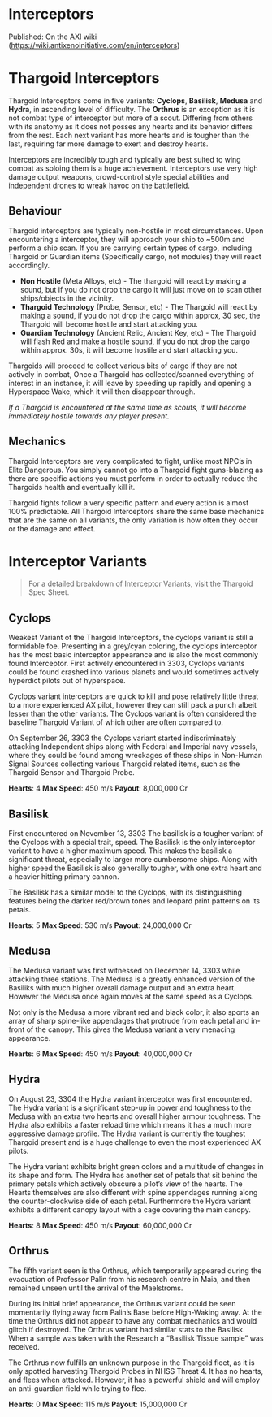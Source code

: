 # Interceptors

Published: On the AXI wiki (https://wiki.antixenoinitiative.com/en/interceptors)

# Thargoid Interceptors
 
Thargoid Interceptors come in five variants: **Cyclops**, **Basilisk**, **Medusa** and **Hydra**, in ascending level of difficulty. The **Orthrus** is an exception as it is not combat type of interceptor but more of a scout. Differing from others with its anatomy as it does not posses any hearts and  its behavior differs from the rest. Each next variant has more hearts and is tougher than the last, requiring far more damage to exert and destroy hearts.
 
Interceptors are incredibly tough and typically are best suited to wing combat as soloing them is a huge achievement. Interceptors use very high damage output weapons, crowd-control style special abilities and independent drones to wreak havoc on the battlefield.
 
## Behaviour
 
Thargoid interceptors are typically non-hostile in most circumstances. Upon encountering a interceptor, they will approach your ship to ~500m and perform a ship scan. If you are carrying certain types of cargo, including Thargoid or Guardian items (Specifically cargo, not modules) they will react accordingly.
 
- **Non Hostile** (Meta Alloys, etc) - The thargoid will react by making a sound, but if you do not drop the cargo it will just move on to scan other ships/objects in the vicinity.
- **Thargoid Technology** (Probe, Sensor, etc) - The Thargoid will react by making a sound, if you do not drop the cargo within approx, 30 sec, the Thargoid will become hostile and start attacking you.
- **Guardian Technology** (Ancient Relic, Ancient Key, etc) - The Thargoid will flash Red and make a hostile sound, if you do not drop the cargo within approx. 30s, it will become hostile and start attacking you.

Thargoids will proceed to collect various bits of cargo if they are not actively in combat, Once a Thargoid has collected/scanned everything of interest in an instance, it will leave by speeding up rapidly and opening a Hyperspace Wake, which it will then disappear through.
 
*If a Thargoid is encountered at the same time as scouts, it will become immediately hostile towards any player present.*
 
## Mechanics
 
Thargoid Interceptors are very complicated to fight, unlike most NPC’s in Elite Dangerous. You simply cannot go into a Thargoid fight guns-blazing as there are specific actions you must perform in order to actually reduce the Thargoids health and eventually kill it.
 
Thargoid fights follow a very specific pattern and every action is almost 100% predictable. All Thargoid Interceptors share the same base mechanics that are the same on all variants, the only variation is how often they occur or the damage and effect.
 
# Interceptor Variants

> 
> For a detailed breakdown of Interceptor Variants, visit the Thargoid Spec Sheet.

## **Cyclops**
 
 Weakest Variant of the Thargoid Interceptors, the cyclops variant is still a formidable foe. Presenting in a grey/cyan coloring, the cyclops interceptor has the most basic interceptor appearance and is also the most commonly found Interceptor. First actively encountered in 3303, Cyclops variants could be found crashed into various planets and would sometimes actively hyperdict pilots out of hyperspace.
 
Cyclops variant interceptors are quick to kill and pose relatively little threat to a more experienced AX pilot, however they can still pack a punch albeit lesser than the other variants. The Cyclops variant is often considered the baseline Thargoid Variant of which other are often compared to.
 
On September 26, 3303 the Cyclops variant started indiscriminately attacking Independent ships along with Federal and Imperial navy vessels, where they could be found among wreckages of these ships in Non-Human Signal Sources collecting various Thargoid related items, such as the Thargoid Sensor and Thargoid Probe.
 
**Hearts**: 4
 **Max Speed**: 450 m/s
 **Payout**: 8,000,000 Cr
 
## **Basilisk**
 
First encountered on November 13, 3303 The basilisk is a tougher variant of the Cyclops with a special trait, speed. The Basilisk is the only interceptor variant to have a higher maximum speed. This makes the basilisk a significant threat, especially to larger more cumbersome ships. Along with higher speed the Basilisk is also generally tougher, with one extra heart and a heavier hitting primary cannon.
 
The Basilisk has a similar model to the Cyclops, with its distinguishing features being the darker red/brown tones and leopard print patterns on its petals.
 
**Hearts**: 5
 **Max Speed**: 530 m/s
 **Payout**: 24,000,000 Cr
 
## **Medusa**
 
The Medusa variant was first witnessed on December 14, 3303 while attacking three stations. The Medusa is a greatly enhanced version of the Basiliks with much higher overall damage output and an extra heart. However the Medusa once again moves at the same speed as a Cyclops.
 
Not only is the Medusa a more vibrant red and black color, it also sports an array of sharp spine-like appendages that protrude from each petal and in-front of the canopy. This gives the Medusa variant a very menacing appearance.
 
**Hearts**: 6
 **Max Speed**: 450 m/s
 **Payout**: 40,000,000 Cr
 
## **Hydra**
 
On August 23, 3304 the Hydra variant interceptor was first encountered. The Hydra variant is a significant step-up in power and toughness to the Medusa with an extra two hearts and overall higher armour toughness. The Hydra also exhibits a faster reload time which means it has a much more aggressive damage profile. The Hydra variant is currently the toughest Thargoid present and is a huge challenge to even the most experienced AX pilots.
 
The Hydra variant exhibits bright green colors and a multitude of changes in its shape and form. The Hydra has another set of petals that sit behind the primary petals which actively obscure a pilot’s view of the hearts. The Hearts themselves are also different with spine appendages running along the counter-clockwise side of each petal. Furthermore the Hydra variant exhibits a different canopy layout with a cage covering the main canopy.
 
**Hearts**: 8
 **Max Speed**: 450 m/s
 **Payout**: 60,000,000 Cr
 
## **Orthrus**
 
The fifth variant seen is the Orthrus, which temporarily appeared during the evacuation of Professor Palin from his research centre in Maia, and then remained unseen until the arrival of the Maelstroms.
 
During its initial brief appearance, the Orthrus variant could be seen momentarily flying away from Palin’s Base before High-Waking away. At the time the Orthrus did not appear to have any combat mechanics and would glitch if destroyed. The Orthrus variant had similar stats to the Basilisk. When a sample was taken with the Research a “Basilisk Tissue sample” was received.
 
The Orthrus now fulfills an unknown purpose in the Thargoid fleet, as it is only spotted harvesting Thargoid Probes in NHSS Threat 4. It has no hearts, and flees when attacked. However, it has a powerful shield and will employ an anti-guardian field while trying to flee.
 
**Hearts**: 0
 **Max Speed**: 115 m/s
 **Payout**: 15,000,000 Cr